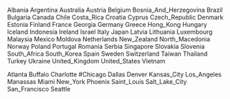 Albania
Argentina
Australia
Austria
Belgium
Bosnia_And_Herzegovina
Brazil
Bulgaria
Canada
Chile
Costa_Rica
Croatia
Cyprus
Czech_Republic
Denmark
Estonia
Finland
France
Georgia
Germany
Greece
Hong_Kong
Hungary
Iceland
Indonesia
Ireland
Israel
Italy
Japan
Latvia
Lithuania
Luxembourg
Malaysia
Mexico
Moldova
Netherlands
New_Zealand
North_Macedonia
Norway
Poland
Portugal
Romania
Serbia
Singapore
Slovakia
Slovenia
South_Africa
South_Korea
Spain
Sweden
Switzerland
Taiwan
Thailand
Turkey
Ukraine
United_Kingdom
United_States
Vietnam

Atlanta
Buffalo
Charlotte
#Chicago
Dallas
Denver
Kansas_City
Los_Angeles
Manassas
Miami
New_York
Phoenix
Saint_Louis
Salt_Lake_City
San_Francisco
Seattle
